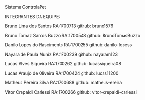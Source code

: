 

Sistema ControlaPet

INTEGRANTES DA EQUIPE:

Bruno Lima dos Santos       RA:1700713		github: bruno1576 

Bruno Tomaz Santos Buzzo	RA:1700548 		github: BrunoTomasBuzzo

Danilo Lopes do Nascimento  RA:1700255		github: danilo-lopess 

Nayara de Paula Muniz		RA:1700239 		github: nayaram123

Lucas Alves Siqueira        RA:1700262		github: lucassiqueira08

Lucas Araujo de Oliveira    RA:1700424		github: lucas11200

Matheus Pereira Silva       RA:1700688		github: matheus-ereira 

Vitor Crepaldi Carlessi     RA:1700266		github: vitor-crepaldi-carlessi 

